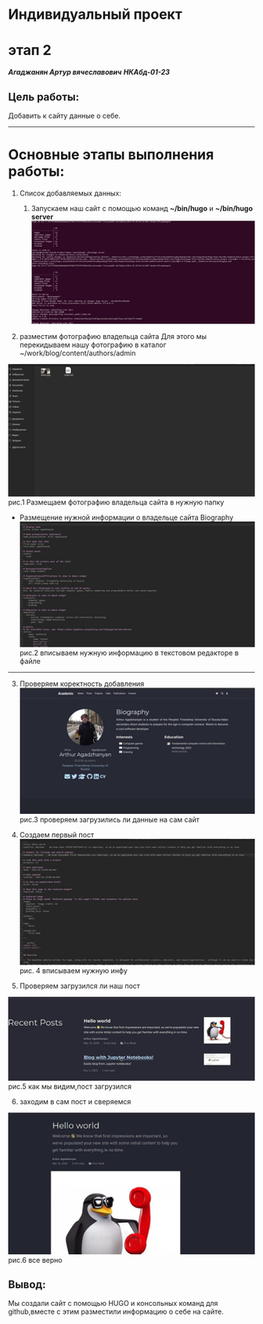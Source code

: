 # Индивидуальный проект
# этап 2

***Агаджанян Артур вячеславович***
***НКАбд-01-23***

## Цель работы:
Добавить к сайту данные о себе.

___

# Основные этапы выполнения работы:
1. Список добавляемых данных:
    1. Запускаем наш сайт с помощью команд **~/bin/hugo** и **~/bin/hugo server**
![0](https://github.com/lil000/study_2023-2024_os-intro/blob/master/project-personal/stage2/report/image/picture8.jpg?raw=true)

2. разместим фотографию владельца сайта
Для этого мы перекидываем нашу фотографию в каталог ~/work/blog/content/authors/admin

![1](https://github.com/lil000/study_2023-2024_os-intro/blob/master/project-personal/stage2/report/image/picture4.jpg?raw=true)
рис.1 Размещаем фотографию владельца сайта в нужную папку

- Размещение нужной информации о владельце сайта Biography
![2](https://github.com/lil000/study_2023-2024_os-intro/blob/master/project-personal/stage2/report/image/picture6.jpg?raw=true)
рис.2 вписываем нужную информацию в текстовом редакторе в файле
___

3. Проверяем коректность добавления
![3](https://github.com/lil000/study_2023-2024_os-intro/blob/master/project-personal/stage2/report/image/Pictue1.jpg?raw=true)
рис.3 проверяем загрузились ли данные на сам сайт

4. Создаем первый пост
![4](https://github.com/lil000/study_2023-2024_os-intro/blob/master/project-personal/stage2/report/image/picture2.jpg?raw=true)
рис. 4 вписываем нужную инфу 

5. Проверяем загрузился ли наш пост

![5](https://github.com/lil000/study_2023-2024_os-intro/blob/master/project-personal/stage2/report/image/hel.jpg?raw=true)
рис.5 как мы видим,пост загрузился

6. заходим в сам пост и сверяемся 

![6](https://github.com/lil000/study_2023-2024_os-intro/blob/master/project-personal/stage2/report/image/helo.jpg?raw=true)
рис.6 все верно

## Вывод: 
Мы создали сайт с помощью HUGO и консольных команд для github,вместе с этим разместили информацию о себе на сайте.